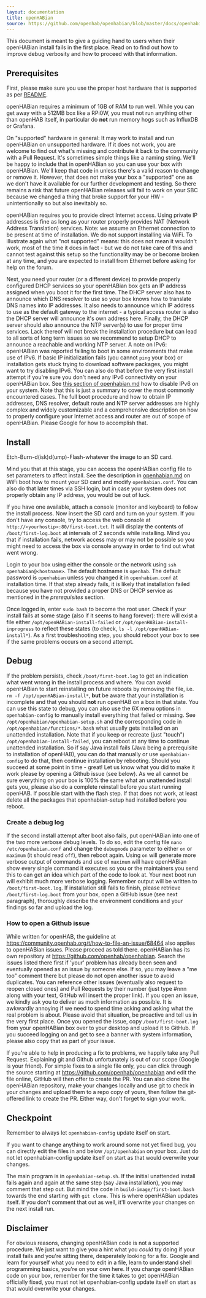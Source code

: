 ```yaml
---
layout: documentation
title: openHABian
source: https://github.com/openhab/openhabian/blob/master/docs/openhabian-DEBUG.md
---
```


<!-- Attention authors: Do not edit directly. Please add your changes to the appropriate source repository -->

This document is meant to give a guiding hand to users when their openHABian install fails in the first place.
Read on to find out how to improve debug verbosity and how to proceed with that information.

## Prerequisites
First, please make sure you use the proper host hardware that is supported as per [README](https://github.com/openhab/openhabian/blob/master/README.md).

openHABian requires a minimum of 1GB of RAM to run well. While you can get away with a 512MB box like a RPi0W, you must not run anything other than openHAB itself, in particular do **not** run memory hogs such as InfluxDB or Grafana.

On "supported" hardware in general:
It may work to install and run openHABian on unsupported hardware. If it does not work, you are welcome to find out what's missing and contribute it back to the community with a Pull Request. It's sometimes simple things like a naming string. We'll be happy to include that in openHABian so you can use your box with openHABian. We'll keep that code in unless there's a valid reason to change or remove it.
However, that does not make your box a "supported" one as we don't have it available for our further development and testing. So there remains a risk that future openHABian releases will fail to work on your SBC because we changed a thing that broke support for your HW - unintentionally so but also inevitably so.

openHABian requires you to provide direct Internet access. Using private IP addresses is fine as long as your router properly provides NAT (Network Address Translation) services.
Note: we assume an Ethernet connection to be present at time of installation. We do not support installing via WiFi.
To illustrate again what "not supported" means: this does not mean it wouldn't work, most of the time it does in fact - but we do not take care of this and cannot test against this setup so the functionality may be or become broken at any time, and you are expected to install from Ethernet before asking for help on the forum.

Next, you need your router (or a different device) to provide properly configured DHCP services so your openHABian box gets an IP address assigned when you boot it for the first time.
The DHCP server also has to announce which DNS resolver to use so your box knows how to translate DNS names into IP addresses.
It also needs to announce which IP address to use as the default gateway to the internet - a typical access router is also the DHCP server will announce it's own address here.
Finally, the DHCP server should also announce the NTP server(s) to use for proper time services. Lack thereof will not break the installation procedure but can lead to all sorts of long term issues so we recommend to setup DHCP to announce a reachable and working NTP server.
A note on IPv6: openHABian was reported failing to boot in some environments that make use of IPv6. If basic IP initialization fails (you cannot `ping` your box) or installation gets stuck trying to download software packages, you might want to try disabling IPv6. You can also do that before the very first install attempt if you're sure you don't need any IPv6 connectivity on your openHABian box. See [this section of openhabian.md](openhabian.md#ipv6-notes) how to disable IPv6 on your system.
Note that this is just a summary to cover the most commonly encountered cases. The full boot procedure and how to obtain IP addresses, DNS resolver, default route and NTP server addresses are highly complex and widely customizable and a comprehensive description on how to properly configure your Internet access and router are out of scope of openHABian. Please Google for how to accomplish that.


## Install
Etch-Burn-d(isk)d(ump)-Flash-whatever the image to an SD card.

Mind you that at this stage, you can access the openHABian config file to set parameters to affect install. See the description in [openhabian.md](https://github.com/openhab/openhabian/blob/master/docs/openhabian.md) on WiFi boot how to mount your SD card and modify `openhabian.conf`. You can also do that later times via SSH login, but in case your system does not properly obtain any IP address, you would be out of luck.

If you have one available, attach a console (monitor and keyboard) to follow the install process. Now insert the SD card and turn on your system.
If you don't have any console, try to access the web console at `http://<yourhostip>:80/first-boot.txt`.
It will display the contents of `/boot/first-log.boot` at intervals of 2 seconds while installing.
Mind you that if installation fails, network access may or may not be possible so you might need to access the box via console anyway in order to find out what went wrong.

Login to your box using either the console or the network using `ssh openhabian@<hostname>`. The default hostname is `openhab`. The default password is `openhabian` unless you changed it in `openhabian.conf` at installation time.
If that step already fails, it is likely that installation failed because you have not provided a proper DNS or DHCP service as mentioned in the _prerequisites_ section.

Once logged in, enter `sudo bash` to become the root user.
Check if your install fails at some stage (also if it seems to hang forever): there will exist a file either `/opt/openHABian-install-failed` or `/opt/openHABian-install-inprogress` to reflect these states (to check, `ls -l /opt/openHABian-install*`).
As a first troubleshooting step, you should reboot your box to see if the same problems occurs on a second attempt.

## Debug
If the problem persists, check `/boot/first-boot.log` to get an indication what went wrong in the install process and where.
You can avoid openHABian to start reinstalling on future reboots by removing the file, i.e. `rm -f /opt/openHABian-install*`, **but** be aware that your installation is incomplete and that you should **not** run openHAB on a box in that state.
You can use this state to debug, you can also use the 6X menu options in `openhabian-config` to manually install everything that failed or missing. See `/opt/openhabian/openhabian-setup.sh` and the corresponding code in `/opt/openhabian/functions/*.bash` what usually gets installed on an unattended installation. Note that if you keep or recreate (just "touch") `/opt/openhabian-install-failed`, you can reboot at any time to continue unattended installation. So if say Java install fails (Java being a prerequisite to installation of openHAB), you can do that manually or use `openhabian-config` to do that, then continue installation by rebooting.
Should you succeed at some point in time - great! Let us know what you did to make it work please by opening a Github issue (see below).
As we all cannot be sure everything on your box is 100% the same what an unattended install gets you, please also do a complete reinstall before you start running openHAB. If possible start with the flash step. If that does not work, at least delete all the packages that openhabian-setup had installed before you reboot.

### Create a debug log
If the second install attempt after boot also fails, put openHABian into one of the two more verbose debug levels.
To do so, edit the config file `nano /etc/openhabian.conf` and change the `debugmode` parameter to either `on` or `maximum` (it should read `off`), then reboot again.
Using `on` will generate more verbose output of commands and use of `maximum` will have openHABian show every single command it executes so you or the maintainers you send this to can get an idea which part of the code to look at.
Your next boot run will exhibit much more verbose logging. Remember output will be written to `/boot/first-boot.log`.
If installation still fails to finish, please retrieve `/boot/first-log.boot` from your box, open a GitHub issue (see next paragraph), thoroughly describe the environment conditions and your findings so far and upload the log.

### How to open a Github issue
While written for openHAB, the guideline at <https://community.openhab.org/t/how-to-file-an-issue/68464> also applies to openHABian issues.
Please proceed as told there. openHABian has its own repository at <https://github.com/openhab/openhabian>.
Search the issues listed there first if 'your' problem has already been seen and eventually opened as an issue by someone else. If so, you may leave a "me too" comment there but please do not open another issue to avoid duplicates.
You can reference other issues (eventually also request to reopen closed ones) and Pull Requests by their number (just type #nnn along with your text, GitHub will insert the proper link).
If you open an issue, we kindly ask you to deliver as much information as possible. It is awkwardly annoying if we need to spend time asking and asking what the real problem is about. Please avoid that situation, be proactive and tell us in the very first place.
Once you opened the issue, copy `/boot/first-boot.log` from your openHABian box over to your desktop and upload it to GitHub.
If you succeed logging on and get to see a banner with system information, please also copy that as part of your issue.

If you're able to help in producing a fix to problems, we happily take any Pull Request.
Explaining git and Github unfortunately is out of our scope (Google is your friend).
For simple fixes to a single file only, you can click through the source starting at <https://github.com/openhab/openhabian> and edit the file online, GitHub will then offer to create the PR.
You can also clone the openHABian repository, make your changes locally and use git to check in your changes and upload them to a repo copy of yours, then follow the git-offered link to create the PR.
Either way, don't forget to sign your work.

## Checkpoint
Remember to always let `openhabian-config` update itself on start.

If you want to change anything to work around some not yet fixed bug, you can directly edit the files in and below `/opt/openhabian` on your box. Just do not let openhabian-config update itself on start as that would overwrite your changes.

The main program is in `openhabian-setup.sh`. If the initial unattended install fails again and again at the same step (say Java installation), you may comment that step out. But mind the code in `build-image/first-boot.bash` towards the end starting with `git clone`. This is where openHABian updates itself. If you don't comment that out as well, it'll overwrite your changes on the next install run.

## Disclaimer
For obvious reasons, changing openHABian code is not a supported procedure. We just want to give you a hint what you _could_ try doing if your install fails and you're sitting there, desperately looking for a fix.
Google and learn for yourself what you need to edit in a file, learn to understand shell programming basics, you're on your own here.
If you change openHABian code on your box, remember for the time it takes to get openHABian officially fixed, you must not let openhabian-config update itself on start as that would overwrite your changes.
